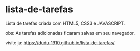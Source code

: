 # lista-de-tarefas

Lista de tarefas criada com HTML5, CSS3 e JAVASCRIPT.

obs: As tarefas adicionadas ficaram salvas em seu navegador.

visite ja: https://dudu-1910.github.io/lista-de-tarefas/
